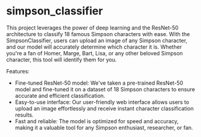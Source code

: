 # simpson_classifier

This project leverages the power of deep learning and the ResNet-50 architecture to classify 18 famous Simpson characters with ease. With the SimpsonClassifier, users can upload an image of any Simpson character, and our model will accurately determine which character it is. Whether you're a fan of Homer, Marge, Bart, Lisa, or any other beloved Simpson character, this tool will identify them for you.

Features:

- Fine-tuned ResNet-50 model: We've taken a pre-trained ResNet-50 model and fine-tuned it on a dataset of 18 Simpson characters to ensure accurate and efficient classification.
- Easy-to-use interface: Our user-friendly web interface allows users to upload an image effortlessly and receive instant character classification results.
- Fast and reliable: The model is optimized for speed and accuracy, making it a valuable tool for any Simpson enthusiast, researcher, or fan.
